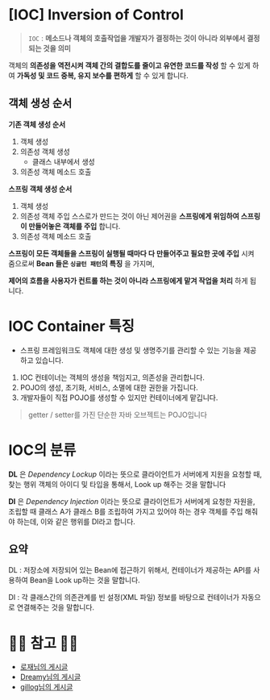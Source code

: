 # [IOC] Inversion of Control

> ``IOC`` : __메소드나 객체의 호출작업을 개발자가 결정하는 것이 아니라 외부에서 결정되는 것을 의미__

객체의 __의존성을 역전시켜 객체 간의 결합도를 줄이고 유연한 코드를 작성__ 할 수 있게 하여 __가독성 및 코드 중복, 유지 보수를 편하게__ 할 수 있게 합니다.

## 객체 생성 순서

__기존 객체 생성 순서__

1. 객체 생성
2. 의존성 객체 생성
   - 클래스 내부에서 생성
3. 의존성 객체 메소드 호출

__스프링 객체 생성 순서__

1. 객체 생성
2. 의존성 객체 주입
    스스로가 만드는 것이 아닌 제어권을 __스프링에게 위임하여 스프링이 만들어놓은 객체를 주입__ 합니다.
3. 의존성 객체 메소드 호출

__스프링이 모든 객체들을 스프링이 실행될 때마다 다 만들어주고 필요한 곳에 주입__ 시켜 줌으로써 __Bean 들은 ``싱글턴 패턴``의 특징__ 을 가지며,

__제어의 흐름을 사용자가 컨트롤 하는 것이 아니라 스프링에게 맡겨 작업을 처리__ 하게 됩니다.

# IOC Container 특징

- 스프링 프레임워크도 객체에 대한 생성 및 생명주기를 관리할 수 있는 기능을 제공하고 있습니다.

1. IOC 컨테이너는 객체의 생성을 책임지고, 의존성을 관리합니다.
2. POJO의 생성, 초기화, 서비스, 소멸에 대한 권한을 가집니다.
3. 개발자들이 직접 POJO를 생성할 수 있지만 컨테이너에게 맡깁니다.

> getter / setter를 가진 단순한 자바 오브젝트는 POJO입니다

# IOC의 분류

__DL__ 은 *Dependency Lockup* 이라는 뜻으로 클라이언트가 서버에게 지원을 요청할 때, 찾는 행위 객체의 아이디 및 타입을 통해서, Look up 해주는 것을 말합니다

__DI__ 은 *Dependency Injection* 이라는 뜻으로 클라이언트가 서버에게 요청한 자원을, 조립할 때 클래스 A가 클래스 B를 조립하여 가지고 있어야 하는 경우 객체를 주입 해줘야 하는데, 이와 같은 행위를 DI라고 합니다.

## 요약

DL : 저장소에 저장되어 있는 Bean에 접근하기 위해서, 컨테이너가 제공하는 API를 사용하여 Bean을 Look up하는 것을 말합니다.

DI : 각 클래스간의 의존관계를 빈 설정(XML 파일) 정보를 바탕으로 컨테이너가 자동으로 연결해주는 것을 말합니다.
# 🙆‍♂️ 참고 🙇‍♂️

* [로재님의 게시글](https://redcoder.tistory.com/198)
* [Dreamy님의 게시글](https://m.blog.naver.com/writer0713/220700687650)
* [gillog님의 게시글](https://velog.io/@gillog/Spring-DIDependency-Injection)